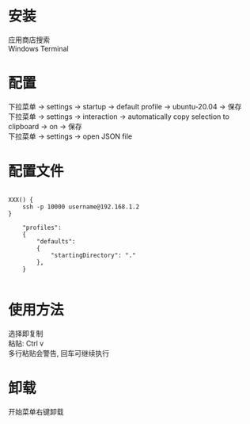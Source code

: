 




# 安装  

应用商店搜索  
Windows Terminal  

# 配置  

下拉菜单 -> settings  -> startup  -> default profile  -> ubuntu-20.04 -> 保存  
下拉菜单 -> settings  -> interaction  -> automatically copy selection to clipboard  -> on -> 保存  
下拉菜单 -> settings  -> open JSON file  


# 配置文件  

```  

XXX() {  
    ssh -p 10000 username@192.168.1.2  
}  

    "profiles":   
    {  
        "defaults":   
        {  
            "startingDirectory": "."  
        },  
    }  


```  

# 使用方法  

选择即复制  
粘贴: Ctrl v  
多行粘贴会警告, 回车可继续执行  


# 卸载  

开始菜单右键卸载  


